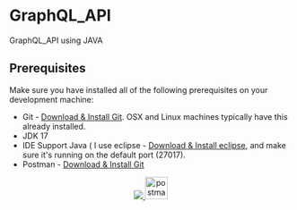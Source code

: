 # GraphQL_API
GraphQL_API using JAVA

## Prerequisites
Make sure you have installed all of the following prerequisites on your development machine:
* Git - [Download & Install Git](https://git-scm.com/downloads). OSX and Linux machines typically have this already installed.
* JDK 17 
* IDE Support Java ( I use eclipse - [Download & Install eclipse](http://www.mongodb.org/downloads), and make sure it's running on the default port (27017).
* Postman - [Download & Install Git](https://www.postman.com/downloads/)
<div align="center">
<a href="https://skillicons.dev">
    <img src="https://skillicons.dev/icons?i=java,git,maven,eclipse,graphql" />
  </a>
    <a href="https://www.postman.com/" target="_blank">
    <img src="https://www.vectorlogo.zone/logos/getpostman/getpostman-icon.svg" alt="postman" width="40" height="40"/>
</a>
</div>


